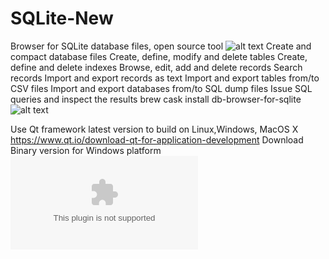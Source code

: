# SQLite-New
Browser for SQLite database files, open source tool 
![alt text](https://github.com/srgank/SQLite-New/blob/master/img/Screenshot%20from%202017-12-28%2011-36-07.png)
Create and compact database files
Create, define, modify and delete tables
Create, define and delete indexes
Browse, edit, add and delete records
Search records
Import and export records as text
Import and export tables from/to CSV files
Import and export databases from/to SQL dump files
Issue SQL queries and inspect the results
brew cask install db-browser-for-sqlite
![alt text](https://github.com/srgank/SQLite-New/blob/master/img/Screenshot%20from%202017-12-28%2011-42-20.png)

Use Qt framework latest version to build on Linux,Windows, MacOS X 
https://www.qt.io/download-qt-for-application-development
Download Binary version for Windows platform 
![alt text](https://github.com/srgank/SQLite-New/blob/master/img/SQLiteBrowserNew.zip)

